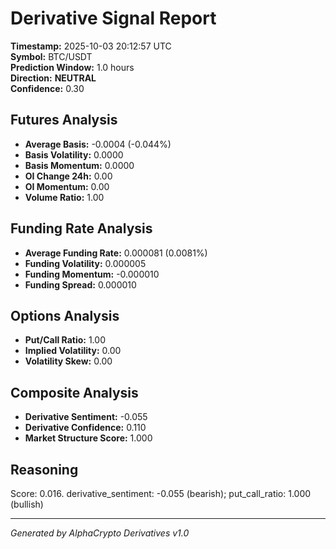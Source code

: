 # Derivative Signal Report

**Timestamp:** 2025-10-03 20:12:57 UTC  
**Symbol:** BTC/USDT  
**Prediction Window:** 1.0 hours  
**Direction:** **NEUTRAL**  
**Confidence:** 0.30

## Futures Analysis
- **Average Basis:** -0.0004 (-0.044%)
- **Basis Volatility:** 0.0000
- **Basis Momentum:** 0.0000
- **OI Change 24h:** 0.00
- **OI Momentum:** 0.00
- **Volume Ratio:** 1.00

## Funding Rate Analysis
- **Average Funding Rate:** 0.000081 (0.0081%)
- **Funding Volatility:** 0.000005
- **Funding Momentum:** -0.000010
- **Funding Spread:** 0.000010

## Options Analysis
- **Put/Call Ratio:** 1.00
- **Implied Volatility:** 0.00
- **Volatility Skew:** 0.00

## Composite Analysis
- **Derivative Sentiment:** -0.055
- **Derivative Confidence:** 0.110
- **Market Structure Score:** 1.000

## Reasoning
Score: 0.016. derivative_sentiment: -0.055 (bearish); put_call_ratio: 1.000 (bullish)

---
*Generated by AlphaCrypto Derivatives v1.0*
